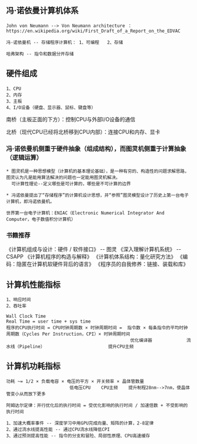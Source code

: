 
## 冯·诺依曼计算机体系
    John von Neumann --> Von Neumann architecture ： https://en.wikipedia.org/wiki/First_Draft_of_a_Report_on_the_EDVAC
                         
    冯·诺依曼机 -- 存储程序计算机： 1、可编程   2、存储
        
    哈弗架构 -- 指令和数据分开存储

## 硬件组成
    1、CPU
    2、内存
    3、主板
    4、I/O设备（硬盘、显示器、鼠标、键盘等）

南桥（主板正面的下方）：控制CPU与外部I/O设备的通信

北桥（现代CPU已经将北桥移到CPU内部）：连接CPU和内存、显卡

### 冯·诺依曼机侧重于硬件抽象（组成结构），而图灵机侧重于计算抽象（逻辑运算）

    * 图灵机是一种思想模型（计算机的基本理论基础），是一种有穷的、构造性的问题求解思路，图灵认为凡是能用算法解决的问题也一定能用图灵机解决。
      可计算性理论--定义哪些是可计算的，哪些是不可计算的边界

    * 冯诺依曼提出了“存储程序”的计算机设计思想，并“参照”图灵模型设计了历史上第一台电子计算机，即冯诺依曼机。
    
    世界第一台电子计算机：ENIAC（Electronic Numerical Integrator And Computer，电子数值积分计算机）

### 书籍推荐
《计算机组成与设计：硬件 / 软件接口》 -- 图灵
《深入理解计算机系统》 -- CSAPP
《计算机程序的构造与解释》
《计算机体系结构：量化研究方法》
《编码：隐匿在计算机软硬件背后的语言》
《程序员的自我修养：链接、装载和库》

## 计算机性能指标
    1、响应时间
    2、吞吐率
       
    Wall Clock Time     
    Real Time = user time + sys time         
    程序的CPU执行时间 = CPU时钟周期数 × 时钟周期时间 =  指令数 × 每条指令的平均时钟周期数（Cycles Per Instruction，CPI）× 时钟周期时间
                                                   优化编译器             流水线（Pipeline）                        提升CPU主频

## 计算机功耗指标
    功耗 ~= 1/2 × 负载电容 × 电压的平方 × 开关频率 × 晶体管数量
                            低电压CPU    CPU主频    提升制程28nm-->7nm，使晶体管变小从而放下更多 
    
    阿姆达尔定律：并行优化后的执行时间 = 受优化影响的执行时间 / 加速倍数 + 不受影响的执行时间
    
    1、加速大概率事件 -- 深度学习中用GPU完成向量、矩阵的计算，2-8定律
    2、通过流水线提高性能 -- 通过CPU流水线降低CPI
    3、通过预测提高性能 -- 指令的分支和冒险、局部性原理、CPU高速缓存
    